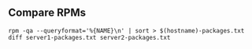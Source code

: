 ## Compare RPMs

    rpm -qa --queryformat='%{NAME}\n' | sort > $(hostname)-packages.txt
    diff server1-packages.txt server2-packages.txt
